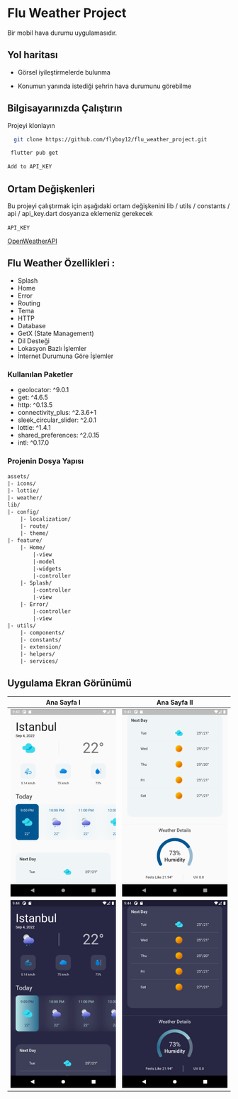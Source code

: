 
# Flu Weather Project

Bir mobil hava durumu uygulamasıdır.   
  
## Yol haritası

- Görsel iyileştirmelerde bulunma

- Konumun yanında istediği şehrin hava durumunu görebilme

  
## Bilgisayarınızda Çalıştırın

Projeyi klonlayın

```bash
  git clone https://github.com/flyboy12/flu_weather_project.git
```

```bash
 flutter pub get 
 ```

 ```bash
Add to API_KEY 
 ```

  
## Ortam Değişkenleri

Bu projeyi çalıştırmak için aşağıdaki ortam değişkenini lib
/
utils
/
constants
/
api
/
api_key.dart dosyanıza eklemeniz gerekecek

`API_KEY`

[OpenWeatherAPI](https://openweathermap.org/api) 



  
## Flu Weather Özellikleri :

* Splash
* Home
* Error
* Routing
* Tema
* HTTP
* Database 
* GetX (State Management)
* Dil Desteği 
* Lokasyon Bazlı İşlemler
* İnternet Durumuna Göre İşlemler

### Kullanılan Paketler

* geolocator: ^9.0.1
* get: ^4.6.5
* http: ^0.13.5
* connectivity_plus: ^2.3.6+1
* sleek_circular_slider: ^2.0.1
* lottie: ^1.4.1
* shared_preferences: ^2.0.15
* intl: ^0.17.0

### Projenin Dosya Yapısı 
```
assets/
|- icons/
|- lottie/
|- weather/     
lib/
|- config/
    |- localization/
    |- route/
    |- theme/
|- feature/
    |- Home/
        |-view
        |-model
        |-widgets
        |-controller
    |- Splash/
        |-controller
        |-view
    |- Error/
        |-controller
        |-view
|- utils/
    |- components/
    |- constants/
    |- extension/
    |- helpers/
    |- services/
```   

## Uygulama Ekran Görünümü
  | Ana Sayfa I | Ana Sayfa II |
  | -------------  | ------------- |
  |![drawing](https://github.com/flyboy12/flu_weather_project/blob/main/screen_shot/Screenshot_1662327791.png?raw=true)|![drawing](https://github.com/flyboy12/flu_weather_project/blob/main/screen_shot/Screenshot_1662327800.png?raw=true)|
  |![drawing](https://github.com/flyboy12/flu_weather_project/blob/main/screen_shot/Screenshot_1662327891.png?raw=true)|![drawing](https://github.com/flyboy12/flu_weather_project/blob/main/screen_shot/Screenshot_1662327896.png?raw=true)|
